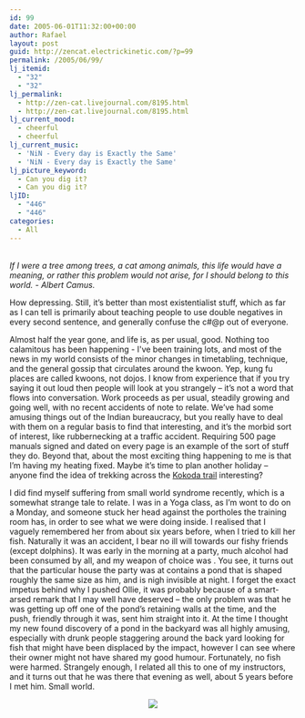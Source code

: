 ```yaml
---
id: 99
date: 2005-06-01T11:32:00+00:00
author: Rafael
layout: post
guid: http://zencat.electrickinetic.com/?p=99
permalink: /2005/06/99/
lj_itemid:
  - "32"
  - "32"
lj_permalink:
  - http://zen-cat.livejournal.com/8195.html
  - http://zen-cat.livejournal.com/8195.html
lj_current_mood:
  - cheerful
  - cheerful
lj_current_music:
  - 'NiN - Every day is Exactly the Same'
  - 'NiN - Every day is Exactly the Same'
lj_picture_keyword:
  - Can you dig it?
  - Can you dig it?
ljID:
  - "446"
  - "446"
categories:
  - All
---
```

<br /><i>If I were a tree among trees, a cat among animals, this life would have a meaning, or rather this problem would not arise, for I should belong to this world. - Albert Camus.</i>

How depressing. Still, it’s better than most existentialist stuff, which as far as I can tell is primarily about teaching people to use double negatives in every second sentence, and generally confuse the c#@p out of everyone. 

Almost half the year gone, and life is, as per usual, good. Nothing too calamitous has been happening - I've been training lots, and most of the news in my world consists of the minor changes in timetabling, technique, and the general gossip that circulates around the kwoon. Yep, kung fu places are called kwoons, not dojos. I know from experience that if you try saying it out loud then people will look at you strangely – it’s not a word that flows into conversation. Work proceeds as per usual, steadily growing and going well, with no recent accidents of note to relate. We’ve had some amusing things out of the Indian bureaucracy, but you really have to deal with them on a regular basis to find that interesting, and it’s the morbid sort of interest, like rubbernecking at a traffic accident. Requiring 500 page manuals signed and dated on every page is an example of the sort of stuff they do. Beyond that, about the most exciting thing happening to me is that I’m having my heating fixed. Maybe it’s time to plan another holiday – anyone find the idea of trekking across the <a href=”http://www.kokodatrail.com.au/kokodapackage1.html”>Kokoda trail</a> interesting?

I did find myself suffering from small world syndrome recently, which is a somewhat strange tale to relate. I was in a Yoga class, as I’m wont to do on a Monday, and someone stuck her head against the portholes the training room has, in order to see what we were doing inside. I realised that I vaguely remembered her from about six years before, when I tried to kill her fish. Naturally it was an accident, I bear no ill will towards our fishy friends (except dolphins). It was early in the morning at a party, much alcohol had been consumed by all, and my weapon of choice was <lj user=bazdagoff>. You see, it turns out that the particular house the party was at contains a pond that is shaped roughly the same size as him, and is nigh invisible at night. I forget the exact impetus behind why I pushed Ollie, it was probably because of a smart-arsed remark that I may well have deserved – the only problem was that he was getting up off one of the pond’s retaining walls at the time, and the push, friendly through it was, sent him straight into it. At the time I thought my new found discovery of a pond in the backyard was all highly amusing, especially with drunk people staggering around the back yard looking for fish that might have been displaced by the impact, however I can see where their owner might not have shared my good humour. Fortunately, no fish were harmed. Strangely enough, I related all this to one of my instructors, and it turns out that he was there that evening as well, about 5 years before I met him. Small world.

<center>
<img src=http://img.photobucket.com/albums/v384/zen_cat/santa1a.jpg>
</center>